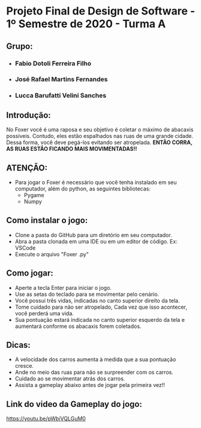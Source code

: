 # **Projeto Final de Design de Software - 1º Semestre de 2020 - Turma A**

## **Grupo**:
  * ### Fabio Dotoli Ferreira Filho
  * ### José Rafael Martins Fernandes
  * ### Lucca Barufatti Velini Sanches

## **Introdução:**

No Foxer você é uma raposa e seu objetivo é coletar o máximo de abacaxis possíveis. Contudo, eles estão espalhados nas ruas de uma grande cidade. Dessa forma, você deve pegá-los evitando ser atropelada. **ENTÃO CORRA, AS RUAS ESTÃO FICANDO MAIS MOVIMENTADAS!!**

## **ATENÇÃO:**
* Para jogar o Foxer é necessário que você tenha instalado em seu computador, além do python, as seguintes bibliotecas:
  * Pygame
  * Numpy 

## **Como instalar o jogo**:
* Clone a pasta do GitHub para um diretório em seu computador.
* Abra a pasta clonada em uma IDE ou em um editor de código. Ex: VSCode
* Execute o arquivo "Foxer .py"


## **Como jogar:**

* Aperte a tecla Enter para iniciar o jogo. 
* Use as setas do teclado para se movimentar pelo cenário.
* Você possui três vidas, indicadas no canto superior direito da tela.
* Tome cuidado para não ser atropelado, Cada vez que isso acontecer, você perderá uma vida. 
* Sua pontuação estará indicada no canto superior esquerdo da tela e aumentará conforme os abacaxis forem coletados.

## **Dicas:**

* A velocidade dos carros aumenta à medida que a sua pontuação cresce. 
* Ande no meio das ruas para não se surpreender com os carros. 
* Cuidado ao se movimentar atrás dos carros. 
* Assista a gameplay abaixo antes de jogar pela primeira vez!!

## **Link do video da Gameplay do jogo:**

<https://youtu.be/pWbiVQLGuM0>


